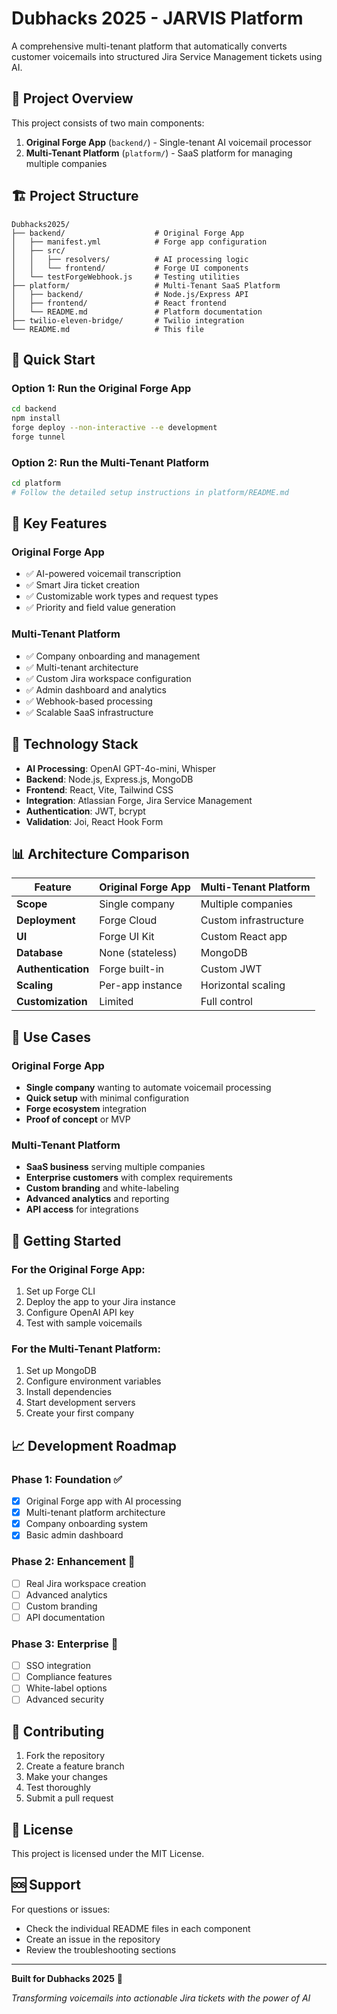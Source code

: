 # Dubhacks 2025 - JARVIS Platform

A comprehensive multi-tenant platform that automatically converts customer voicemails into structured Jira Service Management tickets using AI.

## 🎯 Project Overview

This project consists of two main components:

1. **Original Forge App** (`backend/`) - Single-tenant AI voicemail processor
2. **Multi-Tenant Platform** (`platform/`) - SaaS platform for managing multiple companies

## 🏗️ Project Structure

```
Dubhacks2025/
├── backend/                    # Original Forge App
│   ├── manifest.yml            # Forge app configuration
│   ├── src/
│   │   ├── resolvers/          # AI processing logic
│   │   └── frontend/           # Forge UI components
│   └── testForgeWebhook.js     # Testing utilities
├── platform/                   # Multi-Tenant SaaS Platform
│   ├── backend/                # Node.js/Express API
│   ├── frontend/               # React frontend
│   └── README.md               # Platform documentation
├── twilio-eleven-bridge/       # Twilio integration
└── README.md                   # This file
```

## 🚀 Quick Start

### Option 1: Run the Original Forge App

```bash
cd backend
npm install
forge deploy --non-interactive --e development
forge tunnel
```

### Option 2: Run the Multi-Tenant Platform

```bash
cd platform
# Follow the detailed setup instructions in platform/README.md
```

## 🎯 Key Features

### Original Forge App
- ✅ AI-powered voicemail transcription
- ✅ Smart Jira ticket creation
- ✅ Customizable work types and request types
- ✅ Priority and field value generation

### Multi-Tenant Platform
- ✅ Company onboarding and management
- ✅ Multi-tenant architecture
- ✅ Custom Jira workspace configuration
- ✅ Admin dashboard and analytics
- ✅ Webhook-based processing
- ✅ Scalable SaaS infrastructure

## 🔧 Technology Stack

- **AI Processing**: OpenAI GPT-4o-mini, Whisper
- **Backend**: Node.js, Express.js, MongoDB
- **Frontend**: React, Vite, Tailwind CSS
- **Integration**: Atlassian Forge, Jira Service Management
- **Authentication**: JWT, bcrypt
- **Validation**: Joi, React Hook Form

## 📊 Architecture Comparison

| Feature | Original Forge App | Multi-Tenant Platform |
|---------|-------------------|----------------------|
| **Scope** | Single company | Multiple companies |
| **Deployment** | Forge Cloud | Custom infrastructure |
| **UI** | Forge UI Kit | Custom React app |
| **Database** | None (stateless) | MongoDB |
| **Authentication** | Forge built-in | Custom JWT |
| **Scaling** | Per-app instance | Horizontal scaling |
| **Customization** | Limited | Full control |

## 🎯 Use Cases

### Original Forge App
- **Single company** wanting to automate voicemail processing
- **Quick setup** with minimal configuration
- **Forge ecosystem** integration
- **Proof of concept** or MVP

### Multi-Tenant Platform
- **SaaS business** serving multiple companies
- **Enterprise customers** with complex requirements
- **Custom branding** and white-labeling
- **Advanced analytics** and reporting
- **API access** for integrations

## 🚀 Getting Started

### For the Original Forge App:
1. Set up Forge CLI
2. Deploy the app to your Jira instance
3. Configure OpenAI API key
4. Test with sample voicemails

### For the Multi-Tenant Platform:
1. Set up MongoDB
2. Configure environment variables
3. Install dependencies
4. Start development servers
5. Create your first company

## 📈 Development Roadmap

### Phase 1: Foundation ✅
- [x] Original Forge app with AI processing
- [x] Multi-tenant platform architecture
- [x] Company onboarding system
- [x] Basic admin dashboard

### Phase 2: Enhancement 🚧
- [ ] Real Jira workspace creation
- [ ] Advanced analytics
- [ ] Custom branding
- [ ] API documentation

### Phase 3: Enterprise 🎯
- [ ] SSO integration
- [ ] Compliance features
- [ ] White-label options
- [ ] Advanced security

## 🤝 Contributing

1. Fork the repository
2. Create a feature branch
3. Make your changes
4. Test thoroughly
5. Submit a pull request

## 📄 License

This project is licensed under the MIT License.

## 🆘 Support

For questions or issues:
- Check the individual README files in each component
- Create an issue in the repository
- Review the troubleshooting sections

---

**Built for Dubhacks 2025** 🎉

*Transforming voicemails into actionable Jira tickets with the power of AI*
